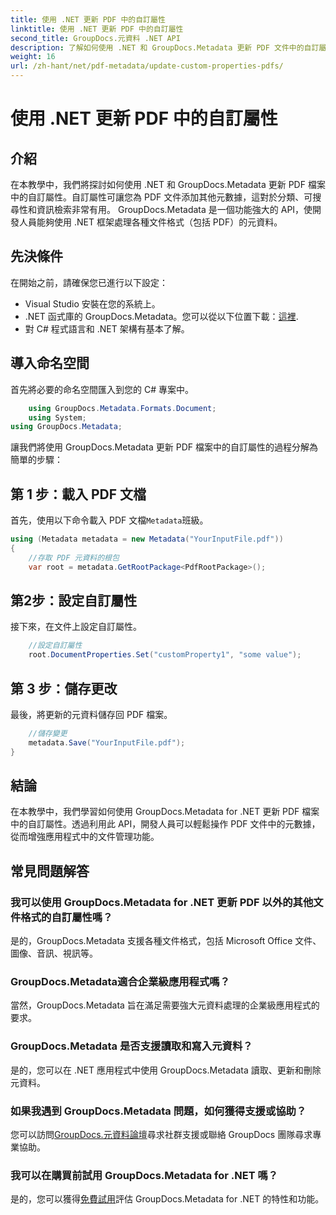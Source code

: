 ```yaml
---
title: 使用 .NET 更新 PDF 中的自訂屬性
linktitle: 使用 .NET 更新 PDF 中的自訂屬性
second_title: GroupDocs.元資料 .NET API
description: 了解如何使用 .NET 和 GroupDocs.Metadata 更新 PDF 文件中的自訂屬性。有效操作 PDF 元資料的簡單步驟。
weight: 16
url: /zh-hant/net/pdf-metadata/update-custom-properties-pdfs/
---
```


# 使用 .NET 更新 PDF 中的自訂屬性

## 介紹
在本教學中，我們將探討如何使用 .NET 和 GroupDocs.Metadata 更新 PDF 檔案中的自訂屬性。自訂屬性可讓您為 PDF 文件添加其他元數據，這對於分類、可搜尋性和資訊檢索非常有用。 GroupDocs.Metadata 是一個功能強大的 API，使開發人員能夠使用 .NET 框架處理各種文件格式（包括 PDF）的元資料。
## 先決條件
在開始之前，請確保您已進行以下設定：
- Visual Studio 安裝在您的系統上。
-  .NET 函式庫的 GroupDocs.Metadata。您可以從以下位置下載：[這裡](https://releases.groupdocs.com/metadata/net/).
- 對 C# 程式語言和 .NET 架構有基本了解。

## 導入命名空間
首先將必要的命名空間匯入到您的 C# 專案中。
```csharp
    using GroupDocs.Metadata.Formats.Document;
    using System;
using GroupDocs.Metadata;
```

讓我們將使用 GroupDocs.Metadata 更新 PDF 檔案中的自訂屬性的過程分解為簡單的步驟：
## 第 1 步：載入 PDF 文檔
首先，使用以下命令載入 PDF 文檔`Metadata`班級。
```csharp
using (Metadata metadata = new Metadata("YourInputFile.pdf"))
{
    //存取 PDF 元資料的根包
    var root = metadata.GetRootPackage<PdfRootPackage>();
```
## 第2步：設定自訂屬性
接下來，在文件上設定自訂屬性。
```csharp
    //設定自訂屬性
    root.DocumentProperties.Set("customProperty1", "some value");
```
## 第 3 步：儲存更改
最後，將更新的元資料儲存回 PDF 檔案。
```csharp
    //儲存變更
    metadata.Save("YourInputFile.pdf");
}
```

## 結論
在本教學中，我們學習如何使用 GroupDocs.Metadata for .NET 更新 PDF 檔案中的自訂屬性。透過利用此 API，開發人員可以輕鬆操作 PDF 文件中的元數據，從而增強應用程式中的文件管理功能。

## 常見問題解答
### 我可以使用 GroupDocs.Metadata for .NET 更新 PDF 以外的其他文件格式的自訂屬性嗎？
是的，GroupDocs.Metadata 支援各種文件格式，包括 Microsoft Office 文件、圖像、音訊、視訊等。
### GroupDocs.Metadata適合企業級應用程式嗎？
當然，GroupDocs.Metadata 旨在滿足需要強大元資料處理的企業級應用程式的要求。
### GroupDocs.Metadata 是否支援讀取和寫入元資料？
是的，您可以在 .NET 應用程式中使用 GroupDocs.Metadata 讀取、更新和刪除元資料。
### 如果我遇到 GroupDocs.Metadata 問題，如何獲得支援或協助？
您可以訪問[GroupDocs.元資料論壇](https://forum.groupdocs.com/c/metadata/14)尋求社群支援或聯絡 GroupDocs 團隊尋求專業協助。
### 我可以在購買前試用 GroupDocs.Metadata for .NET 嗎？
是的，您可以獲得[免費試用](https://releases.groupdocs.com/)評估 GroupDocs.Metadata for .NET 的特性和功能。
